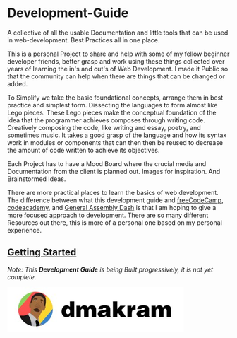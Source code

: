 # Development-Guide

A collective of all the usable Documentation and little tools that can be used in web-development. Best Practices all in one place.

This is a personal Project to share and help with some of my fellow beginner developer friends, better grasp and work using these things collected over years of learning the in's and out's of Web Development. I made it Public so that the community can help when there are things that can be changed or added.

To Simplify we take the basic foundational concepts, arrange them in best practice and simplest form. Dissecting the languages to form almost like Lego pieces. These Lego pieces make the conceptual foundation of the idea that the programmer achieves composes through writing code. Creatively composing the code, like writing and essay, poetry, and sometimes music. It takes a good grasp of the language and how its syntax work in modules or components that can then then be reused to decrease the amount of code written to achieve its objectives.

Each Project has to have a Mood Board where the crucial media and Documentation from the client is planned out. Images for inspiration. And Brainstormed Ideas.

There are more practical places to learn the basics of web development. The difference between what this development guide and [freeCodeCamp](https://www.freecodecamp.org/), [codeacademy](https://www.codecademy.com/), and [General Assembly Dash](https://dash.generalassemb.ly/) is that I am hoping to give a more focused approach to development. There are so many different Resources out there, this is more of a personal one based on my personal experience.

## [Getting Started](https://github.com/dmakram/Development-Guide/blob/main/Getting-Started.md)

*Note: This **Development Guide** is being Built progressively, it is not yet complete.*

![](https://raw.githubusercontent.com/dmakram/Development-Guide/main/dmakram.png)

